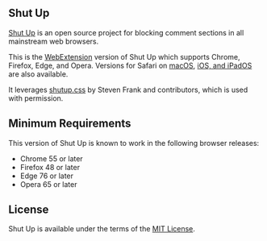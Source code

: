 ## Shut Up

[Shut Up][homepage] is an open source project for blocking comment sections in all mainstream web browsers.

This is the [WebExtension][webextension-mdn] version of Shut Up which supports Chrome, Firefox, Edge, and Opera. Versions for Safari on [macOS][shut-up-native], [iOS, and iPadOS][shut-up-ios] are also available.

It leverages [shutup.css][shutup-css] by Steven Frank and contributors, which is used with permission.

## Minimum Requirements

This version of Shut Up is known to work in the following browser releases:

* Chrome 55 or later
* Firefox 48 or later
* Edge 76 or later
* Opera 65 or later

## License

Shut Up is available under the terms of the [MIT License][license].



[homepage]: https://rickyromero.com/shutup/  (Shut Up Homepage)
[shut-up-native]: https://github.com/RickyRomero/shut-up-native  (macOS version of Shut Up)
[shut-up-ios]: https://github.com/RickyRomero/shut-up-ios  (iOS/iPadOS version of Shut Up)
[license]: LICENSE.md  (MIT License)
[shutup-css]: https://github.com/panicsteve/shutup-css  (shutup-css on GitHub)
[webextension-mdn]: https://developer.mozilla.org/en-US/docs/Mozilla/Add-ons/WebExtensions  (WebExtension documentation on MDN)
